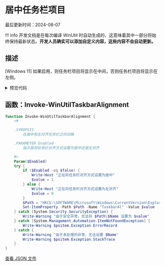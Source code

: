# 居中任务栏项目

最后更新时间：2024-08-07


!!! info
     开发文档是在每次编译 WinUtil 时自动生成的，这意味着其中一部分将始终保持最新状态。**开发人员确实可以添加自定义内容，这些内容不会自动更新。**
## 描述

[Windows 11] 如果启用，则任务栏项目将显示在中间，否则任务栏项目将显示在左侧。

<!-- BEGIN CUSTOM CONTENT -->

<!-- END CUSTOM CONTENT -->

<details>
<summary>预览代码</summary>

```json
{
  "Content": "Center Taskbar Items",
  "Description": "[Windows 11] If Enabled then the Taskbar Items will be shown on the Center, otherwise the Taskbar Items will be shown on the Left.",
  "category": "Customize Preferences",
  "panel": "2",
  "Order": "a204_",
  "Type": "Toggle",
  "link": "https://christitustech.github.io/winutil/dev/tweaks/Customize-Preferences/TaskbarAlignment"
}
```

</details>

## 函数：Invoke-WinUtilTaskbarAlignment

```powershell
function Invoke-WinUtilTaskbarAlignment {
    <#

    .SYNOPSIS
        在居中和左对齐任务栏之间切换

    .PARAMETER Enabled
        指示是将任务栏对齐方式设置为居中还是左对齐

    #>
    Param($Enabled)
    try {
        if ($Enabled -eq $false) {
            Write-Host "正在将任务栏对齐方式设置为居中"
            $value = 1
        } else {
            Write-Host "正在将任务栏对齐方式设置为左对齐"
            $value = 0
        }
        $Path = "HKCU:\SOFTWARE\Microsoft\Windows\CurrentVersion\Explorer\Advanced"
        Set-ItemProperty -Path $Path -Name "TaskbarAl" -Value $value
    } catch [System.Security.SecurityException] {
        Write-Warning "由于安全异常，无法将 $Path\$Name 设置为 $value"
    } catch [System.Management.Automation.ItemNotFoundException] {
        Write-Warning $psitem.Exception.ErrorRecord
    } catch {
        Write-Warning "由于未处理的异常，无法设置 $Name"
        Write-Warning $psitem.Exception.StackTrace
    }
}

```


<!-- BEGIN SECOND CUSTOM CONTENT -->

<!-- END SECOND CUSTOM CONTENT -->


[查看 JSON 文件](https://github.com/ChrisTitusTech/winutil/tree/main/config/tweaks.json)
